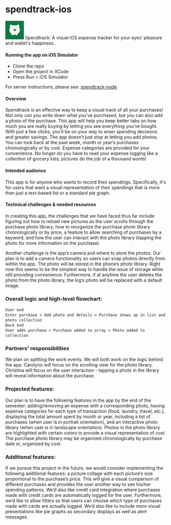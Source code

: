 spendtrack-ios
==============

![alt text](https://github.com/carolynnvu/spendtrack-ios/blob/master/Spendtrack/Images.xcassets/AppIcon.appiconset/spendtrack_logo58.png "Logo Title Text 1")
Spendtrack: A visual iOS expense tracker for your eyes' pleasure and wallet's happiness.

#### Running the app on iOS Simulator 
- Clone the repo 
- Open the project in XCode
- Press Run > iOS Simulator

For server instructions, please see: [spendtrack-node](https://github.com/carolynnvu/spendtrack-node)

#### Overview
Spendtrack is an effective way to keep a visual track of all your purchases! Not only can you write down what you’ve purchased, but you can also add a photo of the purchase. This app will help you keep better tabs on how much you are really buying by letting you see everything you’ve bought. With just a few clicks, you’ll be on your way to wiser spending decisions and greater savings.
The app doesn’t just stop at letting you add photos. You can look back at the past week, month or year’s purchases chronologically or by cost. Expense categories are provided for your convenience. No longer do you have to read your expense logging like a collection of grocery lists; pictures do the job of a thousand words!

#### Intended audience
This app is for anyone who wants to record their spendings. Specifically, it's for users that want a visual representation of their spendings that is more than just a text-based list or a standard pie graph.

#### Technical challenges & needed resources
In creating this app, the challenges that we have faced thus far include figuring out how to reload new pictures as the user scrolls through the purchase photo library, how to reorganize the purchase photo library chronologically or by price, a feature to allow searching of purchases by a keyword, and how the user can interact with the photo library (tapping the photo for more information on the purchase). 

Another challenge is the app’s camera and where to store the photos. Our plan is to add a camera functionality so users can snap photos directly from within the app. The photo will be stored in the phone’s photo library. Right now this seems to be the simplest way to handle the issue of storage while still providing convenience. Furthermore, if at anytime the user deletes the photo from the photo library, the log’s photo will be replaced with a default image. 

### Overall logic and high-level flowchart:
```
User end
Enter purchase > Add photo and details > Purchase shows up in list and photo collection
Back end
User adds purchase > Purchase added to array > Photo added to collection
```

### Partners' responsibilities
We plan on splitting the work evenly. We will both work on the logic behind the app. Carolynn will focus on the scrolling view for the photo library. Christina will focus on the user interaction -  tapping a photo in the library will reveal information about the purchase.

### Projected features: 
Our plan is to have the following features in the app by the end of the semester: adding/removing an expense with a corresponding photo, having expense categories for each type of transaction (food, laundry, travel, etc.), displaying the total amount spent by month or year, including a list of purchases (when user is in portrait orientation), and an interactive photo library (when user is in landscape orientation). Photos in the photo library are highlighted with certain colors to provide a visual representation of cost. The purchase photo library may be organized chronologically by purchase date or, organized by cost.

### Additional features: 
If we pursue this project in the future, we would consider implementing the following additional features: a picture collage with each picture’s size proportional to the purchase’s price. This will give a visual comparison of different purchases and provides the user another way to see his/her spending patterns. We’d also like credit card integration where purchases made with credit cards are automatically logged for the user. Furthermore, we’d like to allow filters so that users can choose which type of purchases made with cards are actually logged. We’d also like to include more visual presentations like pie graphs as secondary displays as well as alert messages. 

